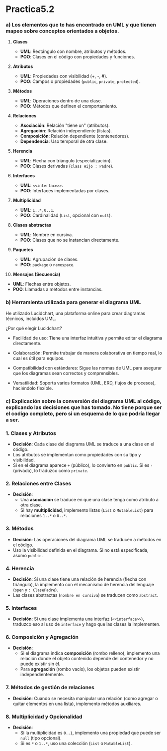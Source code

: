 # Practica5.2

### a) Los elementos que te has encontrado en UML y que tienen mapeo sobre conceptos orientados a objetos.

1. **Clases**  
   - **UML**: Rectángulo con nombre, atributos y métodos.  
   - **POO**: Clases en el código con propiedades y funciones.

2. **Atributos**  
   - **UML**: Propiedades con visibilidad (+, -, #).  
   - **POO**: Campos o propiedades (`public`, `private`, `protected`).

3. **Métodos**  
   - **UML**: Operaciones dentro de una clase.  
   - **POO**: Métodos que definen el comportamiento.

4. **Relaciones**  
   - **Asociación**: Relación "tiene un" (atributos).  
   - **Agregación**: Relación independiente (listas).  
   - **Composición**: Relación dependiente (contenedores).  
   - **Dependencia**: Uso temporal de otra clase.

5. **Herencia**  
   - **UML**: Flecha con triángulo (especialización).  
   - **POO**: Clases derivadas (`class Hijo : Padre`).

6. **Interfaces**  
   - **UML**: `<<interface>>`.  
   - **POO**: Interfaces implementadas por clases.

7. **Multiplicidad**  
   - **UML**: `1..*`, `0..1`.  
   - **POO**: Cardinalidad (`List`, opcional con `null`).

8. **Clases abstractas**  
   - **UML**: Nombre en cursiva.  
   - **POO**: Clases que no se instancian directamente.

9. **Paquetes**  
   - **UML**: Agrupación de clases.  
   - **POO**: `package` o `namespace`.

10. **Mensajes (Secuencia)**  
   - **UML**: Flechas entre objetos.  
   - **POO**: Llamadas a métodos entre instancias.



### b) Herramienta utilizada para generar el diagrama UML

He utilizado Lucidchart, una plataforma online para crear diagramas técnicos, incluidos UML.

¿Por qué elegir Lucidchart?

- Facilidad de uso: Tiene una interfaz intuitiva y permite editar el diagrama directamente.

- Colaboración: Permite trabajar de manera colaborativa en tiempo real, lo cual es útil para equipos.

- Compatibilidad con estándares: Sigue las normas de UML para asegurar que los diagramas sean correctos y comprensibles.

- Versatilidad: Soporta varios formatos (UML, ERD, flujos de procesos), haciéndolo flexible.

### c) Explicación sobre la conversión del diagrama UML al código, explicando las decisiones que has tomado. No tiene porque ser el codigo completo, pero si un esquema de lo que podría llegar a ser. 


### **1. Clases y Atributos**
   - **Decisión**: Cada clase del diagrama UML se traduce a una clase en el código.  
   - Los atributos se implementan como propiedades con su tipo y visibilidad.  
   - Si en el diagrama aparece `+` (público), lo convierto en `public`. Si es `-` (privado), lo traduzco como `private`.  

### **2. Relaciones entre Clases**
   - **Decisión**:  
     - Una **asociación** se traduce en que una clase tenga como atributo a otra clase.  
     - Si hay **multiplicidad**, implemento listas (`List` o `MutableList`) para relaciones `1..*` o `0..*`.  


### **3. Métodos**
   - **Decisión**: Las operaciones del diagrama UML se traducen a métodos en el código.  
   - Uso la visibilidad definida en el diagrama. Si no está especificada, asumo `public`.


### **4. Herencia**
   - **Decisión**: Si una clase tiene una relación de herencia (flecha con triángulo), la implemento con el mecanismo de herencia del lenguaje (`open` y `: ClasePadre`).  
   - Las clases abstractas (`nombre en cursiva`) se traducen como `abstract`.


### **5. Interfaces**
   - **Decisión**: Si una clase implementa una interfaz (`<<interface>>`), traduzco eso al uso de `interface` y hago que las clases la implementen.


### **6. Composición y Agregación**
   - **Decisión**:  
     - Si el diagrama indica **composición** (rombo relleno), implemento una relación donde el objeto contenido depende del contenedor y no puede existir sin él.  
     - Para **agregación** (rombo vacío), los objetos pueden existir independientemente.  

### **7. Métodos de gestión de relaciones**
   - **Decisión**: Cuando se necesita manipular una relación (como agregar o quitar elementos en una lista), implemento métodos auxiliares.


### **8. Multiplicidad y Opcionalidad**
   - **Decisión**:  
     - Si la multiplicidad es `0..1`, implemento una propiedad que puede ser `null` (tipo opcional).  
     - Si es `*` o `1..*`, uso una colección (`List` o `MutableList`).

